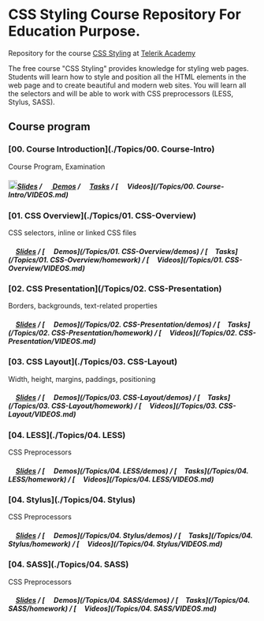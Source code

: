 #   CSS Styling Course Repository For Education Purpose.

Repository for the course [CSS Styling](http://telerikacademy.com/Courses/Courses/Details/332) at [Telerik Academy](http://telerikacademy.com)

The free course "CSS Styling" provides knowledge for styling web pages. Students will learn how to style and position all the HTML elements in the web page and to create beautiful and modern web sites. You will learn all the selectors and will be able to work with CSS preprocessors (LESS, Stylus, SASS).
## Course program

### [00. Course Introduction](./Topics/00. Course-Intro)

Course Program, Examination

##### [<img src="https://raw.githubusercontent.com/TelerikAcademy/Common/master/icons/presentation.png" height="18"/>Slides](https://rawgit.com/TelerikAcademy/CSS/master/Topics/00.%20Course-Intro/slides/index.html) / [<img src="https://raw.githubusercontent.com/TelerikAcademy/Common/master/icons/code.png" height="15"> Demos](/Topics/00.%20Course-Intro/demos) / [<img src="https://raw.githubusercontent.com/TelerikAcademy/Common/master/icons/homework.png" height="15">Tasks](/Topics/00.%20Course-Intro/homework) / [<img src="https://raw.githubusercontent.com/TelerikAcademy/Common/master/icons/video.png" height="15"> Videos](/Topics/00. Course-Intro/VIDEOS.md)


### [01. CSS Overview](./Topics/01. CSS-Overview)

CSS selectors, inline or linked CSS files


##### [<img src="https://raw.githubusercontent.com/TelerikAcademy/Common/master/icons/presentation.png" height="15" />Slides](https://rawgit.com/TelerikAcademy/CSS/master/Topics/01.%20CSS-Overview/slides/index.html) / [<img src="https://raw.githubusercontent.com/TelerikAcademy/Common/master/icons/code.png" height="15"> Demos](/Topics/01. CSS-Overview/demos) / [<img src="https://raw.githubusercontent.com/TelerikAcademy/Common/master/icons/homework.png" height="15">Tasks](/Topics/01. CSS-Overview/homework) / [<img src="https://raw.githubusercontent.com/TelerikAcademy/Common/master/icons/video.png" height="13"> Videos](/Topics/01. CSS-Overview/VIDEOS.md)


### [02. CSS Presentation](/Topics/02. CSS-Presentation)

Borders, backgrounds, text-related properties


##### [<img src="https://raw.githubusercontent.com/TelerikAcademy/Common/master/icons/presentation.png" height="15" />Slides](https://rawgit.com/TelerikAcademy/CSS/master/Topics/02.%20CSS-Presentation/slides/index.html) / [<img src="https://raw.githubusercontent.com/TelerikAcademy/Common/master/icons/code.png" height="15"> Demos](/Topics/02. CSS-Presentation/demos) / [<img src="https://raw.githubusercontent.com/TelerikAcademy/Common/master/icons/homework.png" height="15">Tasks](/Topics/02. CSS-Presentation/homework) / [<img src="https://raw.githubusercontent.com/TelerikAcademy/Common/master/icons/video.png" height="13"> Videos](/Topics/02. CSS-Presentation/VIDEOS.md)

### [03. CSS Layout](./Topics/03. CSS-Layout)

Width, height, margins, paddings, positioning


##### [<img src="https://raw.githubusercontent.com/TelerikAcademy/Common/master/icons/presentation.png" height="15" />Slides](https://rawgit.com/TelerikAcademy/CSS/master/Topics/03.%20CSS-Layout/slides/index.html) / [<img src="https://raw.githubusercontent.com/TelerikAcademy/Common/master/icons/code.png" height="15"> Demos](/Topics/03. CSS-Layout/demos) / [<img src="https://raw.githubusercontent.com/TelerikAcademy/Common/master/icons/homework.png" height="15">Tasks](/Topics/03. CSS-Layout/homework) / [<img src="https://raw.githubusercontent.com/TelerikAcademy/Common/master/icons/video.png" height="13"> Videos](/Topics/03. CSS-Layout/VIDEOS.md)


### [04. LESS](./Topics/04. LESS)

CSS Preprocessors

##### [<img src="https://raw.githubusercontent.com/TelerikAcademy/Common/master/icons/presentation.png" height="15" />Slides](https://rawgit.com/TelerikAcademy/CSS/master/Topics/04.%20LESS/slides/index.html) / [<img src="https://raw.githubusercontent.com/TelerikAcademy/Common/master/icons/code.png" height="15"> Demos](/Topics/04. LESS/demos) / [<img src="https://raw.githubusercontent.com/TelerikAcademy/Common/master/icons/homework.png" height="15">Tasks](/Topics/04. LESS/homework) / [<img src="https://raw.githubusercontent.com/TelerikAcademy/Common/master/icons/video.png" height="13"> Videos](/Topics/04. LESS/VIDEOS.md)

### [04. Stylus](./Topics/04. Stylus)

CSS Preprocessors

##### [<img src="https://raw.githubusercontent.com/TelerikAcademy/Common/master/icons/presentation.png" height="15" />Slides](https://rawgit.com/TelerikAcademy/CSS/master/Topics/04.%20Stylus/slides/index.html) / [<img src="https://raw.githubusercontent.com/TelerikAcademy/Common/master/icons/code.png" height="15"> Demos](/Topics/04. Stylus/demos) / [<img src="https://raw.githubusercontent.com/TelerikAcademy/Common/master/icons/homework.png" height="15">Tasks](/Topics/04. Stylus/homework) / [<img src="https://raw.githubusercontent.com/TelerikAcademy/Common/master/icons/video.png" height="13"> Videos](/Topics/04. Stylus/VIDEOS.md)

### [04. SASS](./Topics/04. SASS)

CSS Preprocessors

##### [<img src="https://raw.githubusercontent.com/TelerikAcademy/Common/master/icons/presentation.png" height="15" />Slides](https://rawgit.com/TelerikAcademy/CSS/master/Topics/04.%20SASS/slides/index.html) / [<img src="https://raw.githubusercontent.com/TelerikAcademy/Common/master/icons/code.png" height="15"> Demos](/Topics/04. SASS/demos) / [<img src="https://raw.githubusercontent.com/TelerikAcademy/Common/master/icons/homework.png" height="15">Tasks](/Topics/04. SASS/homework) / [<img src="https://raw.githubusercontent.com/TelerikAcademy/Common/master/icons/video.png" height="13"> Videos](/Topics/04. SASS/VIDEOS.md)
